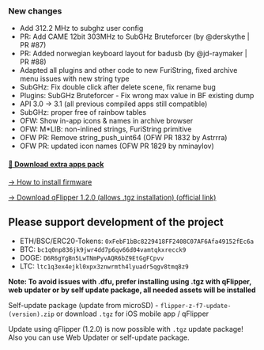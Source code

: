 ### New changes
* Add 312.2 MHz to subghz user config
* PR: Add CAME 12bit 303MHz to SubGHz Bruteforcer (by @derskythe | PR #87)
* PR: Added norwegian keyboard layout for badusb (by @jd-raymaker | PR #88)
* Adapted all plugins and other code to new FuriString, fixed archive menu issues with new string type
* SubGHz: Fix double click after delete scene, fix rename bug
* Plugins: SubGHz Bruteforcer - Fix wrong max value in BF existing dump
* API 3.0 -> 3.1 (all previous compiled apps still compatible)
* SubGHz: proper free of rainbow tables
* OFW: Show in-app icons & names in archive browser
* OFW: M*LIB: non-inlined strings, FuriString primitive
* OFW PR: Remove string_push_uint64 (OFW PR 1832 by Astrrra)
* OFW PR: updated icon names (OFW PR 1829 by nminaylov)

#### [🎲 Download extra apps pack](https://download-directory.github.io/?url=https://github.com/UberGuidoZ/Flipper/tree/main/Applications/Unleashed)

[-> How to install firmware](https://github.com/Eng1n33r/flipperzero-firmware/blob/dev/documentation/HowToInstall.md)

[-> Download qFlipper 1.2.0 (allows .tgz installation) (official link)](https://update.flipperzero.one/builds/qFlipper/1.2.0/)

## Please support development of the project
* ETH/BSC/ERC20-Tokens: `0xFebF1bBc8229418FF2408C07AF6Afa49152fEc6a`
* BTC: `bc1q0np836jk9jwr4dd7p6qv66d04vamtqkxrecck9`
* DOGE: `D6R6gYgBn5LwTNmPyvAQR6bZ9EtGgFCpvv`
* LTC: `ltc1q3ex4ejkl0xpx3znwrmth4lyuadr5qgv8tmq8z9`

**Note: To avoid issues with .dfu, prefer installing using .tgz with qFlipper, web updater or by self update package, all needed assets will be installed**

Self-update package (update from microSD) - `flipper-z-f7-update-(version).zip` or download `.tgz` for iOS mobile app / qFlipper

Update using qFlipper (1.2.0) is now possible with `.tgz` update package! Also you can use Web Updater or self-update package.

